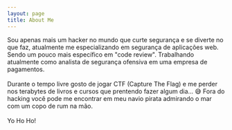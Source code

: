 ```yaml
---
layout: page
title: About Me
---
```



<div class="alert alert-info" role="alert">
Sou apenas mais um hacker no mundo que curte segurança e se diverte no que faz, atualmente me especializando em segurança de aplicações web. Sendo um pouco mais específico em "code review". Trabalhando atualmente como analista de segurança ofensiva em uma empresa de pagamentos.
<br><br>
Durante o tempo livre gosto de jogar CTF (Capture The Flag) e me perder nos terabytes de livros e cursos que prentendo fazer algum dia... 😅 Fora do hacking você pode me encontrar em meu navio pirata admirando o mar com um copo de rum na mão. 
<br><br>
Yo Ho Ho!
</div>
